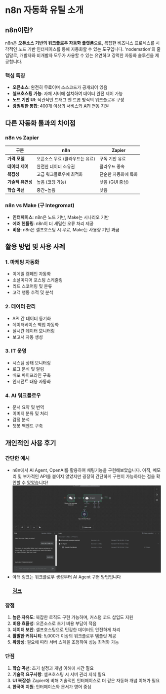# n8n 자동화 유틸 소개

## n8n이란?

n8n은 **오픈소스 기반의 워크플로우 자동화 플랫폼**으로, 복잡한 비즈니스 프로세스를 시각적인 노드 기반 인터페이스를 통해 자동화할 수 있는 도구입니다. 'nodemation'의 줄임말로, 개발자와 비개발자 모두가 사용할 수 있는 유연하고 강력한 자동화 솔루션을 제공합니다.

### 핵심 특징
- **오픈소스**: 완전히 무료이며 소스코드가 공개되어 있음
- **셀프호스팅 가능**: 자체 서버에 설치하여 데이터 완전 제어 가능
- **노드 기반 UI**: 직관적인 드래그 앤 드롭 방식의 워크플로우 구성
- **광범위한 통합**: 400개 이상의 서비스와 API 연동 지원

## 다른 자동화 툴과의 차이점

### n8n vs Zapier
| 구분 | n8n | Zapier |
|------|-----|--------|
| **가격 모델** | 오픈소스 무료 (클라우드는 유료) | 구독 기반 유료 |
| **데이터 제어** | 완전한 데이터 소유권 | 클라우드 종속 |
| **복잡성** | 고급 워크플로우에 최적화 | 단순한 자동화에 특화 |
| **기술적 유연성** | 높음 (코딩 가능) | 낮음 (GUI 중심) |
| **학습 곡선** | 중간~높음 | 낮음 |

### n8n vs Make (구 Integromat)
- **인터페이스**: n8n은 노드 기반, Make는 시나리오 기반
- **에러 핸들링**: n8n이 더 세밀한 오류 처리 제공
- **비용**: n8n은 셀프호스팅 시 무료, Make는 사용량 기반 과금


## 활용 방법 및 사용 사례

### 1. 마케팅 자동화
- 이메일 캠페인 자동화
- 소셜미디어 포스팅 스케줄링
- 리드 스코어링 및 분류
- 고객 행동 추적 및 분석

### 2. 데이터 관리
- API 간 데이터 동기화
- 데이터베이스 백업 자동화
- 실시간 데이터 모니터링
- 보고서 자동 생성

### 3. IT 운영
- 시스템 상태 모니터링
- 로그 분석 및 알림
- 배포 파이프라인 구축
- 인시던트 대응 자동화

### 4. AI 워크플로우
- 문서 요약 및 번역
- 이미지 분류 및 처리
- 감정 분석
- 챗봇 백엔드 구축

## 개인적인 사용 후기

### 간단한 예시
- n8n에서 AI Agent, OpenAI를 활용하여 채팅기능을 구현해보았습니다. 아직, 메모리 및 부가적인 API를 붙이지 않았지만 굉장히 간단하게 구현이 가능하다는 점을 확인할 수 있었습니다!
![alt text](image.png)
- 아래 링크는 워크플로우 생성부터 AI Agent 구현 방법입니다
    ### [링크](https://www.notion.so/N8N-AI-Agent-27114abed5278030ad4cdbde36968578?source=copy_link)

### 장점
1. **높은 자유도**: 복잡한 로직도 구현 가능하며, 커스텀 코드 삽입도 지원
2. **비용 효율성**: 오픈소스로 초기 비용 부담이 적음
3. **데이터 보안**: 셀프호스팅으로 민감한 데이터도 안전하게 처리
4. **활발한 커뮤니티**: 5,000개 이상의 워크플로우 템플릿 제공
5. **확장성**: 필요에 따라 서버 스펙을 조정하여 성능 최적화 가능

### 단점
1. **학습 곡선**: 초기 설정과 개념 이해에 시간 필요
2. **기술적 요구사항**: 셀프호스팅 시 서버 관리 지식 필요
3. **UI 복잡성**: Zapier에 비해 기술적인 인터페이스로 더 깊은 자동화 개념 이해가 필요
4. **한국어 지원**: 인터페이스와 문서가 영어 중심
